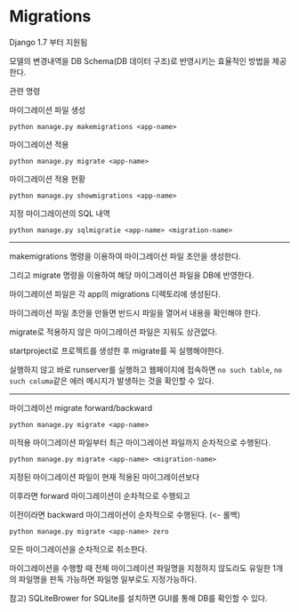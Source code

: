 # Migrations

Django 1.7 부터 지원됨

모델의 변경내역을 DB Schema(DB 데이터 구조)로 반영시키는 효율적인 방법을 제공한다.

관련 명령

마이그레이션 파일 생성

`python manage.py makemigrations <app-name>`

마이그레이션 적용

`python manage.py migrate <app-name>`

마이그레이션 적용 현황

`python manage.py showmigrations <app-name>`

지정 마이그레이션의 SQL 내역

`python manage.py sqlmigratie <app-name> <migration-name>`

----

makemigrations 명령을 이용하여 마이그레이션 파일 초안을 생성한다.

그리고 migrate 명령을 이용하여 해당 마이그레이션 파일을 DB에 반영한다.

마이그레이션 파일은 각 app의 migrations 디렉토리에 생성된다.

마이그레이션 파일 초안을 만들면 반드시 파일을 열어서 내용을 확인해야 한다.

migrate로 적용하지 않은 마이그레이션 파일은 지워도 상관없다.

startproject로 프로젝트를 생성한 후 migrate를 꼭 실행해야한다.

실행하지 않고 바로 runserver를 실행하고 웹페이지에 접속하면 `no such table`, `no such columa`같은 에러 메시지가 발생하는 것을 확인할 수 있다.

----

마이그레이선 migrate forward/backward

`python manage.py migrate <app-name>`

미적용 마이그레이션 파일부터 최근 마이그레이션 파일까지 순차적으로 수행된다.

`python manage.py migrate <app-name> <migration-name>`

지정된 마이그레이션 파일이 현재 적용된 마이그레이션보다 

이후라면 forward 마이그레이션이 순차적으로 수행되고

이전이라면 backward 마이그레이션이 순차적으로 수행된다. (<- 롤백)

`python manage.py migrate <app-name> zero`

모든 마이그레이션을 순차적으로 취소한다.

마이그레이션을 수행할 때 전체 마이그레이션 파일명을 지정하지 않도라도 유일한 1개의 파일명을 판독 가능하면 파일명 일부로도 지정가능하다.

참고) SQLiteBrower for SQLite를 설치하면 GUI를 통해 DB를 확인할 수 있다.


